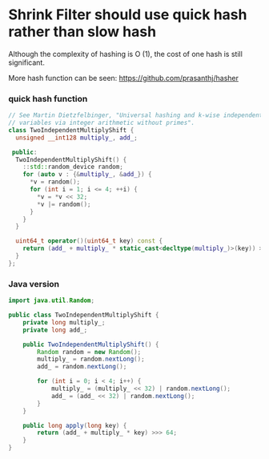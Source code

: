 
# Shrink Filter should use quick hash rather than slow hash

Although the complexity of hashing is O (1), 
the cost of one hash is still significant.


More hash function can be seen: https://github.com/prasanthj/hasher

### quick hash function
```c++
// See Martin Dietzfelbinger, "Universal hashing and k-wise independent random
// variables via integer arithmetic without primes".
class TwoIndependentMultiplyShift {
  unsigned __int128 multiply_, add_;

 public:
  TwoIndependentMultiplyShift() {
    ::std::random_device random;
    for (auto v : {&multiply_, &add_}) {
      *v = random();
      for (int i = 1; i <= 4; ++i) {
        *v = *v << 32;
        *v |= random();
      }
    }
  }

  uint64_t operator()(uint64_t key) const {
    return (add_ + multiply_ * static_cast<decltype(multiply_)>(key)) >> 64;
  }
};
```

### Java version
```java
import java.util.Random;

public class TwoIndependentMultiplyShift {
    private long multiply_;
    private long add_;

    public TwoIndependentMultiplyShift() {
        Random random = new Random();
        multiply_ = random.nextLong();
        add_ = random.nextLong();

        for (int i = 0; i < 4; i++) {
            multiply_ = (multiply_ << 32) | random.nextLong();
            add_ = (add_ << 32) | random.nextLong();
        }
    }

    public long apply(long key) {
        return (add_ + multiply_ * key) >>> 64;
    }
}
```

